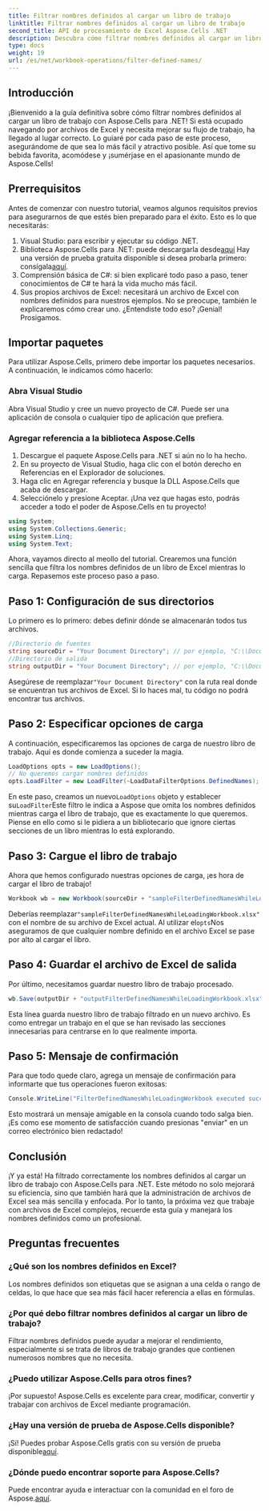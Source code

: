 ```yaml
---
title: Filtrar nombres definidos al cargar un libro de trabajo
linktitle: Filtrar nombres definidos al cargar un libro de trabajo
second_title: API de procesamiento de Excel Aspose.Cells .NET
description: Descubra cómo filtrar nombres definidos al cargar un libro de trabajo con Aspose.Cells para .NET. Guía paso a paso para mejorar el manejo de Excel.
type: docs
weight: 19
url: /es/net/workbook-operations/filter-defined-names/
---
```

## Introducción
¡Bienvenido a la guía definitiva sobre cómo filtrar nombres definidos al cargar un libro de trabajo con Aspose.Cells para .NET! Si está ocupado navegando por archivos de Excel y necesita mejorar su flujo de trabajo, ha llegado al lugar correcto. Lo guiaré por cada paso de este proceso, asegurándome de que sea lo más fácil y atractivo posible. Así que tome su bebida favorita, acomódese y ¡sumérjase en el apasionante mundo de Aspose.Cells!
## Prerrequisitos
Antes de comenzar con nuestro tutorial, veamos algunos requisitos previos para asegurarnos de que estés bien preparado para el éxito. Esto es lo que necesitarás:
1. Visual Studio: para escribir y ejecutar su código .NET.
2.  Biblioteca Aspose.Cells para .NET: puede descargarla desde[aquí](https://releases.aspose.com/cells/net/) Hay una versión de prueba gratuita disponible si desea probarla primero: consígala[aquí](https://releases.aspose.com/).
3. Comprensión básica de C#: si bien explicaré todo paso a paso, tener conocimientos de C# te hará la vida mucho más fácil.
4. Sus propios archivos de Excel: necesitará un archivo de Excel con nombres definidos para nuestros ejemplos. No se preocupe, también le explicaremos cómo crear uno.
¿Entendiste todo eso? ¡Genial! Prosigamos.
## Importar paquetes
Para utilizar Aspose.Cells, primero debe importar los paquetes necesarios. A continuación, le indicamos cómo hacerlo:
### Abra Visual Studio
Abra Visual Studio y cree un nuevo proyecto de C#. Puede ser una aplicación de consola o cualquier tipo de aplicación que prefiera.
### Agregar referencia a la biblioteca Aspose.Cells
1. Descargue el paquete Aspose.Cells para .NET si aún no lo ha hecho.
2. En su proyecto de Visual Studio, haga clic con el botón derecho en Referencias en el Explorador de soluciones.
3. Haga clic en Agregar referencia y busque la DLL Aspose.Cells que acaba de descargar.
4. Selecciónelo y presione Aceptar.
¡Una vez que hagas esto, podrás acceder a todo el poder de Aspose.Cells en tu proyecto!
```csharp
using System;
using System.Collections.Generic;
using System.Linq;
using System.Text;
```
Ahora, vayamos directo al meollo del tutorial. Crearemos una función sencilla que filtra los nombres definidos de un libro de Excel mientras lo carga. Repasemos este proceso paso a paso.
## Paso 1: Configuración de sus directorios
Lo primero es lo primero: debes definir dónde se almacenarán todos tus archivos.
```csharp
//Directorio de fuentes
string sourceDir = "Your Document Directory"; // por ejemplo, "C:\\Documentos\\Archivos de Excel\\"
//Directorio de salida
string outputDir = "Your Document Directory"; // por ejemplo, "C:\\Documentos\\Archivos de Excel\\Salida\\"
```
 Asegúrese de reemplazar`"Your Document Directory"` con la ruta real donde se encuentran tus archivos de Excel. Si lo haces mal, tu código no podrá encontrar tus archivos.
## Paso 2: Especificar opciones de carga
A continuación, especificaremos las opciones de carga de nuestro libro de trabajo. Aquí es donde comienza a suceder la magia.
```csharp
LoadOptions opts = new LoadOptions();
// No queremos cargar nombres definidos
opts.LoadFilter = new LoadFilter(~LoadDataFilterOptions.DefinedNames);
```
 En este paso, creamos un nuevo`LoadOptions` objeto y establecer su`LoadFilter`Este filtro le indica a Aspose que omita los nombres definidos mientras carga el libro de trabajo, que es exactamente lo que queremos. Piense en ello como si le pidiera a un bibliotecario que ignore ciertas secciones de un libro mientras lo está explorando.
## Paso 3: Cargue el libro de trabajo
Ahora que hemos configurado nuestras opciones de carga, ¡es hora de cargar el libro de trabajo!
```csharp
Workbook wb = new Workbook(sourceDir + "sampleFilterDefinedNamesWhileLoadingWorkbook.xlsx", opts);
```
 Deberías reemplazar`"sampleFilterDefinedNamesWhileLoadingWorkbook.xlsx"` con el nombre de su archivo de Excel actual. Al utilizar el`opts`Nos aseguramos de que cualquier nombre definido en el archivo Excel se pase por alto al cargar el libro.
## Paso 4: Guardar el archivo de Excel de salida
Por último, necesitamos guardar nuestro libro de trabajo procesado.
```csharp
wb.Save(outputDir + "outputFilterDefinedNamesWhileLoadingWorkbook.xlsx");
```
Esta línea guarda nuestro libro de trabajo filtrado en un nuevo archivo. Es como entregar un trabajo en el que se han revisado las secciones innecesarias para centrarse en lo que realmente importa.
## Paso 5: Mensaje de confirmación
Para que todo quede claro, agrega un mensaje de confirmación para informarte que tus operaciones fueron exitosas:
```csharp
Console.WriteLine("FilterDefinedNamesWhileLoadingWorkbook executed successfully.");
```
Esto mostrará un mensaje amigable en la consola cuando todo salga bien. ¡Es como ese momento de satisfacción cuando presionas "enviar" en un correo electrónico bien redactado!
## Conclusión
¡Y ya está! Ha filtrado correctamente los nombres definidos al cargar un libro de trabajo con Aspose.Cells para .NET. Este método no solo mejorará su eficiencia, sino que también hará que la administración de archivos de Excel sea más sencilla y enfocada. Por lo tanto, la próxima vez que trabaje con archivos de Excel complejos, recuerde esta guía y manejará los nombres definidos como un profesional.
## Preguntas frecuentes
### ¿Qué son los nombres definidos en Excel?  
Los nombres definidos son etiquetas que se asignan a una celda o rango de celdas, lo que hace que sea más fácil hacer referencia a ellas en fórmulas.
### ¿Por qué debo filtrar nombres definidos al cargar un libro de trabajo?  
Filtrar nombres definidos puede ayudar a mejorar el rendimiento, especialmente si se trata de libros de trabajo grandes que contienen numerosos nombres que no necesita.
### ¿Puedo utilizar Aspose.Cells para otros fines?  
¡Por supuesto! Aspose.Cells es excelente para crear, modificar, convertir y trabajar con archivos de Excel mediante programación.
### ¿Hay una versión de prueba de Aspose.Cells disponible?  
 ¡Sí! Puedes probar Aspose.Cells gratis con su versión de prueba disponible[aquí](https://releases.aspose.com/).
### ¿Dónde puedo encontrar soporte para Aspose.Cells?  
Puede encontrar ayuda e interactuar con la comunidad en el foro de Aspose.[aquí](https://forum.aspose.com/c/cells/9).
